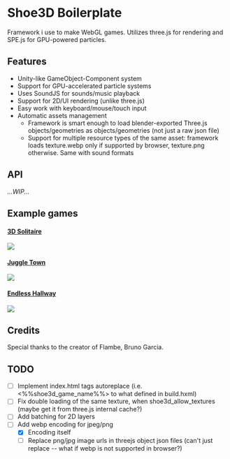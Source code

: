 # Shoe3D Boilerplate

Framework i use to make WebGL games. Utilizes three.js for rendering and SPE.js for GPU-powered particles.


## Features

* Unity-like GameObject-Component system
* Support for GPU-accelerated particle systems
* Uses SoundJS for sounds/music playback
* Support for 2D/UI rendering (unlike three.js)
* Easy work with keyboard/mouse/touch input
* Automatic assets management
    * Framework is smart enough to load blender-exported Three.js objects/geometries as objects/geometries (not just a raw json file)
    * Support for multiple resource types of the same asset: framework loads texture.webp only if supported by browser, texture.png otherwise. Same with sound formats

## API

_...WIP..._

## Example games

#### [3D Solitaire](https://play.famobi.com/3d-solitaire)
![](http://shodiev.ru/img/games/solitaire.jpg)

#### [Juggle Town](https://www.youtube.com/watch?v=q-AoEeA231w&feature=youtu.be)
![](http://shodiev.ru/games/juggletown/thumb.png)

#### [Endless Hallway](https://www.youtube.com/watch?v=ZS5KA8Joz70)
![](http://shodiev.ru/games/endlesshallway/thumb.png)


## Credits
Special thanks to the creator of Flambe, Bruno Garcia.


## TODO
- [ ] Implement index.html tags autoreplace (i.e. <%%shoe3d_game_name%%> to what defined in build.hxml)
- [ ] Fix double loading of the same texture, when shoe3d_allow_textures (maybe get it from three.js internal cache?)
- [ ] Add batching for 2D layers
- [ ] Add webp encoding for jpeg/png
    - [x] Encoding itself
    - [ ] Replace png/jpg image urls in threejs object json files (can't just replace -- what if webp is not supported in browser?)
